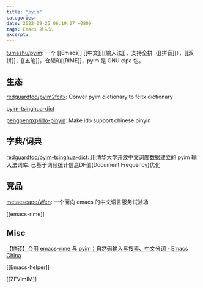 ```yaml
---
title: "pyim"
categories: 
date: 2022-09-25 06:19:07 +0800
tags: Emacs 输入法
excerpt: 
---
```


[tumashu/pyim](https://github.com/tumashu/pyim): 一个 [[Emacs]] [[中文]][[输入法]]，支持全拼（[[拼音]]），[[双拼]]，[[五笔]]，仓颉和[[RIME]]，pyim 是 GNU elpa 包。

## 生态

[redguardtoo/pyim2fcitx](https://github.com/redguardtoo/pyim2fcitx): Conver pyim dictionary to fcitx dictionary

[pyim-tsinghua-dict](https://github.com/redguardtoo/pyim-tsinghua-dict)

[pengpengxp/ido-pinyin](https://github.com/pengpengxp/ido-pinyin): Make ido support chinese pinyin

## 字典/词典

[redguardtoo/pyim-tsinghua-dict](https://github.com/redguardtoo/pyim-tsinghua-dict): 用清华大学开放中文词库数据建立的 pyim 输入法词库. 已基于词频统计信息DF值(Document Frequency)优化

## 竞品

[metaescape/Wen](https://github.com/metaescape/Wen): 一个面向 emacs 的中文语言服务试验场

[[emacs-rime]]

## Misc

[【抛砖】合用 emacs-rime 与 pyim：自然码输入与搜索、中文分词 - Emacs China](https://emacs-china.org/t/emacs-rime-pyim/22754)

[[Emacs-helper]]

[[ZFVimIM]]
